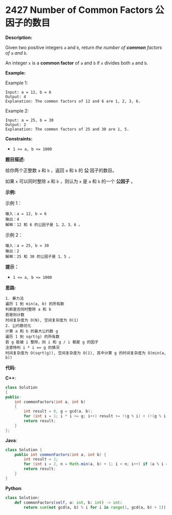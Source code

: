 # 2427 Number of Common Factors 公因子的数目

__Description:__

Given two positive integers `a` and `b`, return _the number of __common__ factors of_ `a` _and_ `b`.

An integer `x` is a __common factor__ of `a` and `b` if `x` divides both `a` and `b`.

__Example:__

Example 1:

```text
Input: a = 12, b = 6
Output: 4
Explanation: The common factors of 12 and 6 are 1, 2, 3, 6.
```

Example 2:

```text
Input: a = 25, b = 30
Output: 2
Explanation: The common factors of 25 and 30 are 1, 5.
```

__Constraints:__

- `1 <= a, b <= 1000`

__题目描述:__

给你两个正整数 `a` 和 `b` ，返回 `a` 和 `b` 的 __公__ 因子的数目。

如果 `x` 可以同时整除 `a` 和 `b` ，则认为 `x` 是 `a` 和 `b` 的一个 __公因子__ 。

__示例:__

示例 1：

```text
输入：a = 12, b = 6
输出：4
解释：12 和 6 的公因子是 1、2、3、6 。
```

示例 2：

```text
输入：a = 25, b = 30
输出：2
解释：25 和 30 的公因子是 1、5 。
```

__提示：__

- `1 <= a, b <= 1000`

__思路:__

```text
1. 暴力法
遍历 1 到 min(a, b) 的所有数
判断是否同时整除 a 和 b
若是则计数
时间复杂度为 O(N), 空间复杂度为 O(1)
2. 公约数优化
计算 a 和 b 的最大公约数 g
遍历 1 到 sqrt(g) 的所有数
若 g 能被 i 整除，则 i 和 g / i 都是 g 的因子
注意特判 i * i == g 的情况
时间复杂度为 O(sqrt(g)), 空间复杂度为 O(1), 其中计算 g 的时间复杂度为 O(min(a, b))
```

__代码:__

__C++__:

```C++
class Solution 
{
public:
    int commonFactors(int a, int b) 
    {
        int result = 0, g = gcd(a, b);
        for (int i = 1; i * i <= g; i++) result += !(g % i) + (!(g % i) and i * i < g);
        return result;
    }
};
```

__Java__:

```Java
class Solution {
    public int commonFactors(int a, int b) {
        int result = 1;
        for (int i = 2, n = Math.min(a, b) + 1; i < n; i++) if (a % i == 0 && b % i == 0) ++result;
        return result;
    }
}
```

__Python__:

```Python
class Solution:
    def commonFactors(self, a: int, b: int) -> int:
        return sum(not gcd(a, b) % i for i in range(1, gcd(a, b) + 1))
```
